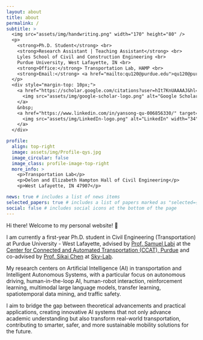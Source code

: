 ```yaml
---
layout: about
title: about
permalink: /
subtitle: >
  <img src="assets/img/handwriting.png" width="170" height="80" />
  <p>
    <strong>Ph.D. Student</strong> <br>
    <strong>Research Assistant | Teaching Assistant</strong> <br>
    Lyles School of Civil and Construction Engineering <br>
    Purdue University, West Lafayette, IN <br>
    <strong>Office:</strong> Transportation Lab, HAMP <br>
    <strong>Email:</strong> <a href="mailto:qu120@purdue.edu">qu120@purdue.edu</a> <br>
  </p>
  <div style="margin-top: 10px;">
    <a href="https://scholar.google.com/citations?user=hIt7KnUAAAAJ&hl=en&oi=sra" target="_blank">
      <img src="assets/img/google-scholar-logo.png" alt="Google Scholar" width="34" height="34" style="vertical-align: middle;" />
    </a>
    &nbsp;
    <a href="https://www.linkedin.com/in/yansong-qu-006856330/" target="_blank">
      <img src="assets/img/LinkedIn-logo.png" alt="LinkedIn" width="34" height="34" style="vertical-align: middle;" />
    </a>
  </div>

profile:
  align: top-right
  image: assets/img/Profile-qys.jpg
  image_circular: false
  image_class: profile-image-top-right
  more_info: >
    <p>Transportation Lab</p>
    <p>Delon and Elizabeth Hampton Hall of Civil Engineering</p>
    <p>West Lafayette, IN 47907</p>

news: true # includes a list of news items
selected_papers: true # includes a list of papers marked as "selected={true}"
social: false # includes social icons at the bottom of the page
---
```


Hi there! Welcome to my personal website! 👋

I am currently a first-year Ph.D. student in Civil Engineering (Transportation) at Purdue University - West Lafayette, advised by [Prof. Samuel Labi](https://engineering.purdue.edu/CCE/People/ptProfile?resource_id=2416) at the [Center for Connected and Automated Transportation (CCAT), Purdue](https://ccat.umtri.umich.edu/?_ga=2.3994608.1136169267.1672760509-568050463.1668408267) and co-advised by [Prof. Sikai Chen](https://directory.engr.wisc.edu/cee/Faculty/Chen_Sikai/) at [Sky-Lab](https://sky-lab-uw.github.io/).

My research centers on Artificial Intelligence (AI) in transportation and Intelligent Autonomous Systems, with a particular focus on autonomous driving, human-in-the-loop AI, human-robot interaction, reinforcement learning, multimodal large language models, transfer learning, spatiotemporal data mining, and traffic safety. 

I aim to bridge the gap between theoretical advancements and practical applications, creating innovative AI systems that not only advance academic understanding but also transform real-world transportation, contributing to smarter, safer, and more sustainable mobility solutions for the future.

